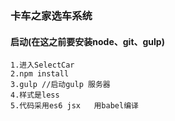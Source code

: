 ### 卡车之家选车系统


#### 启动(在这之前要安装node、git、gulp)

```
1.进入SelectCar
2.npm install
3.gulp //启动gulp 服务器
4.样式是less
5.代码采用es6 jsx   用babel编译
```
